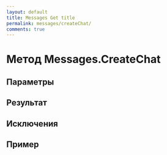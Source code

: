 ```yaml
---
layout: default
title: Messages Get title
permalink: messages/createChat/
comments: true
---
```

# Метод Messages.CreateChat

## Параметры

## Результат

## Исключения

## Пример
```csharp

```
